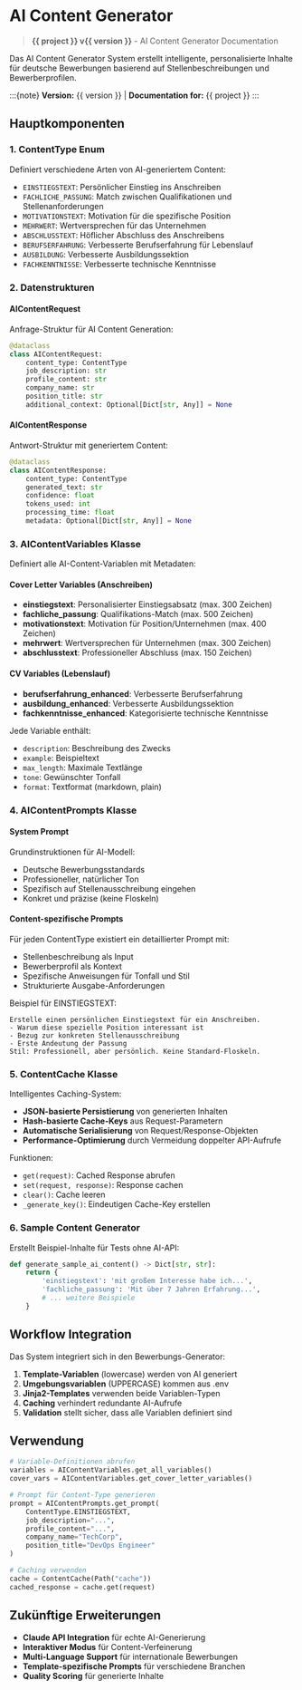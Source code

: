# AI Content Generator

> **{{ project }} v{{ version }}** - AI Content Generator Documentation

Das AI Content Generator System erstellt intelligente, personalisierte Inhalte für deutsche Bewerbungen basierend auf Stellenbeschreibungen und Bewerberprofilen.

:::{note}
**Version:** {{ version }} | **Documentation for:** {{ project }}
:::

## Hauptkomponenten

### 1. ContentType Enum
Definiert verschiedene Arten von AI-generiertem Content:
- `EINSTIEGSTEXT`: Persönlicher Einstieg ins Anschreiben
- `FACHLICHE_PASSUNG`: Match zwischen Qualifikationen und Stellenanforderungen  
- `MOTIVATIONSTEXT`: Motivation für die spezifische Position
- `MEHRWERT`: Wertversprechen für das Unternehmen
- `ABSCHLUSSTEXT`: Höflicher Abschluss des Anschreibens
- `BERUFSERFAHRUNG`: Verbesserte Berufserfahrung für Lebenslauf
- `AUSBILDUNG`: Verbesserte Ausbildungssektion
- `FACHKENNTNISSE`: Verbesserte technische Kenntnisse

### 2. Datenstrukturen

#### AIContentRequest
Anfrage-Struktur für AI Content Generation:
```python
@dataclass
class AIContentRequest:
    content_type: ContentType
    job_description: str
    profile_content: str
    company_name: str
    position_title: str
    additional_context: Optional[Dict[str, Any]] = None
```

#### AIContentResponse  
Antwort-Struktur mit generiertem Content:
```python
@dataclass
class AIContentResponse:
    content_type: ContentType
    generated_text: str
    confidence: float
    tokens_used: int
    processing_time: float
    metadata: Optional[Dict[str, Any]] = None
```

### 3. AIContentVariables Klasse

Definiert alle AI-Content-Variablen mit Metadaten:

#### Cover Letter Variables (Anschreiben)
- **einstiegstext**: Personalisierter Einstiegsabsatz (max. 300 Zeichen)
- **fachliche_passung**: Qualifikations-Match (max. 500 Zeichen)  
- **motivationstext**: Motivation für Position/Unternehmen (max. 400 Zeichen)
- **mehrwert**: Wertversprechen für Unternehmen (max. 300 Zeichen)
- **abschlusstext**: Professioneller Abschluss (max. 150 Zeichen)

#### CV Variables (Lebenslauf)
- **berufserfahrung_enhanced**: Verbesserte Berufserfahrung 
- **ausbildung_enhanced**: Verbesserte Ausbildungssektion
- **fachkenntnisse_enhanced**: Kategorisierte technische Kenntnisse

Jede Variable enthält:
- `description`: Beschreibung des Zwecks
- `example`: Beispieltext
- `max_length`: Maximale Textlänge
- `tone`: Gewünschter Tonfall
- `format`: Textformat (markdown, plain)

### 4. AIContentPrompts Klasse

#### System Prompt
Grundinstruktionen für AI-Modell:
- Deutsche Bewerbungsstandards
- Professioneller, natürlicher Ton
- Spezifisch auf Stellenausschreibung eingehen
- Konkret und präzise (keine Floskeln)

#### Content-spezifische Prompts
Für jeden ContentType existiert ein detaillierter Prompt mit:
- Stellenbeschreibung als Input
- Bewerberprofil als Kontext
- Spezifische Anweisungen für Tonfall und Stil
- Strukturierte Ausgabe-Anforderungen

Beispiel für EINSTIEGSTEXT:
```
Erstelle einen persönlichen Einstiegstext für ein Anschreiben.
- Warum diese spezielle Position interessant ist
- Bezug zur konkreten Stellenausschreibung  
- Erste Andeutung der Passung
Stil: Professionell, aber persönlich. Keine Standard-Floskeln.
```

### 5. ContentCache Klasse

Intelligentes Caching-System:
- **JSON-basierte Persistierung** von generierten Inhalten
- **Hash-basierte Cache-Keys** aus Request-Parametern
- **Automatische Serialisierung** von Request/Response-Objekten
- **Performance-Optimierung** durch Vermeidung doppelter API-Aufrufe

Funktionen:
- `get(request)`: Cached Response abrufen
- `set(request, response)`: Response cachen  
- `clear()`: Cache leeren
- `_generate_key()`: Eindeutigen Cache-Key erstellen

### 6. Sample Content Generator

Erstellt Beispiel-Inhalte für Tests ohne AI-API:
```python
def generate_sample_ai_content() -> Dict[str, str]:
    return {
        'einstiegstext': 'mit großem Interesse habe ich...',
        'fachliche_passung': 'Mit über 7 Jahren Erfahrung...',
        # ... weitere Beispiele
    }
```

## Workflow Integration

Das System integriert sich in den Bewerbungs-Generator:

1. **Template-Variablen** (lowercase) werden von AI generiert
2. **Umgebungsvariablen** (UPPERCASE) kommen aus .env
3. **Jinja2-Templates** verwenden beide Variablen-Typen
4. **Caching** verhindert redundante AI-Aufrufe
5. **Validation** stellt sicher, dass alle Variablen definiert sind

## Verwendung

```python
# Variable-Definitionen abrufen
variables = AIContentVariables.get_all_variables()
cover_vars = AIContentVariables.get_cover_letter_variables()

# Prompt für Content-Type generieren
prompt = AIContentPrompts.get_prompt(
    ContentType.EINSTIEGSTEXT,
    job_description="...",
    profile_content="...",
    company_name="TechCorp",
    position_title="DevOps Engineer"
)

# Caching verwenden
cache = ContentCache(Path("cache"))
cached_response = cache.get(request)
```

## Zukünftige Erweiterungen

- **Claude API Integration** für echte AI-Generierung
- **Interaktiver Modus** für Content-Verfeinerung  
- **Multi-Language Support** für internationale Bewerbungen
- **Template-spezifische Prompts** für verschiedene Branchen
- **Quality Scoring** für generierte Inhalte